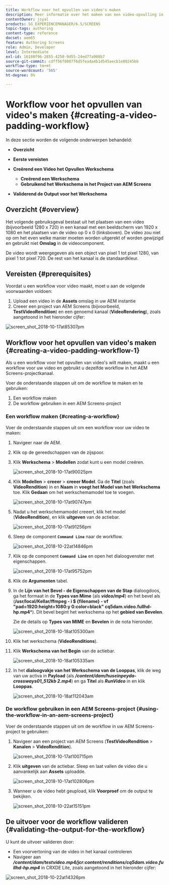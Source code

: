 ```yaml
---
title: Workflow voor het opvullen van video's maken
description: Meer informatie over het maken van een video-opvulling in de workflow voor uw elementen.
contentOwner: jsyal
products: SG_EXPERIENCEMANAGER/6.5/SCREENS
topic-tags: authoring
content-type: reference
docset: aem65
feature: Authoring Screens
role: Admin, Developer
level: Intermediate
exl-id: 16180f96-2855-4250-9d55-24ed77a908b7
source-git-commit: cdff56f0807f6d5fea4a4b1d545aecb1e80245bb
workflow-type: tm+mt
source-wordcount: '565'
ht-degree: 0%

---
```


# Workflow voor het opvullen van video&#39;s maken {#creating-a-video-padding-workflow}

In deze sectie worden de volgende onderwerpen behandeld:

* **Overzicht**
* **Eerste vereisten**
* **Creërend een Video het Opvullen Werkschema**
   * **Creërend een Werkschema**
   * **Gebruikend het Werkschema in het Project van AEM Screens**

* **Validerend de Output voor het Werkschema**

## Overzicht {#overview}

Het volgende gebruiksgeval bestaat uit het plaatsen van een video (bijvoorbeeld 1280 x 720) in een kanaal met een beeldscherm van 1920 x 1080 en het plaatsen van de video op 0 x 0 (linksboven). De video zou niet op om het even welke manier moeten worden uitgerekt of worden gewijzigd en gebruikt niet **Omslag** in de videocomponent.

De video wordt weergegeven als een object van pixel 1 tot pixel 1280, van pixel 1 tot pixel 720. De rest van het kanaal is de standaardkleur.

## Vereisten {#prerequisites}

Voordat u een workflow voor video maakt, moet u aan de volgende voorwaarden voldoen:

1. Upload een video in de **Assets** omslag in uw AEM instantie
1. Creeer een project van AEM Screens (bijvoorbeeld, **TestVideoRendition**) en een genoemd kanaal (**VideoRendering**), zoals aangetoond in het hieronder cijfer:

![ screen_shot_2018-10-17at85307pm ](assets/screen_shot_2018-10-17at85307pm.png)

## Workflow voor het opvullen van video&#39;s maken {#creating-a-video-padding-workflow-1}

Als u een workflow voor het opvullen van video&#39;s wilt maken, maakt u een workflow voor uw video en gebruikt u dezelfde workflow in het AEM Screens-projectkanaal.

Voer de onderstaande stappen uit om de workflow te maken en te gebruiken:

1. Een workflow maken
1. De workflow gebruiken in een AEM Screens-project

### Een workflow maken {#creating-a-workflow}

Voer de onderstaande stappen uit om een workflow voor uw video te maken:

1. Navigeer naar de AEM.
1. Klik op de gereedschappen van de zijspoor.
1. Klik **Werkschema** > **Modellen** zodat kunt u een model creëren.

   ![ screen_shot_2018-10-17at90025pm ](assets/screen_shot_2018-10-17at90025pm.png)

1. Klik **Modellen** > **creeer** > **creeer Model**. Ga de **Titel** (zoals **VideoRendition**) in en **Naam** in **voegt het Model van het Werkschema** toe. Klik **Gedaan** om het werkschemamodel toe te voegen.

   ![ screen_shot_2018-10-17at90747pm ](assets/screen_shot_2018-10-17at90747pm.png)

1. Nadat u het werkschemamodel creeert, klik het model (**VideoRendition**), en klik **uitgeven** van de actiebar.

   ![ screen_shot_2018-10-17at91256pm ](assets/screen_shot_2018-10-17at91256pm.png)

1. Sleep de component **`Command Line`** naar de workflow.

   ![ screen_shot_2018-10-22at14846pm ](assets/screen_shot_2018-10-22at14846pm.png)

1. Klik op de component **`Command Line`** en open het dialoogvenster met eigenschappen.

   ![ screen_shot_2018-10-17at95752pm ](assets/screen_shot_2018-10-17at95752pm.png)

1. Klik de **Argumenten** tabel.
1. In de **Lijn van het Bevel - de Eigenschappen van de Stap** dialoogdoos, ga het formaat in de **Types van Mime** (als ***video/mp4***) en het bevel als (**/usr/local/Kellar/ffmpeg - i $ {filename} - vf &quot;pad=1920:height=1080:y 0:color=black&quot; cq5dam.video.fullhd-hp.mp4***). Dit bevel begint het werkschema op het **gebied van Bevelen**.

   Zie de details op **Types van MIME** en **Bevelen** in de nota hieronder.

   ![ screen_shot_2018-10-18at105300am ](assets/screen_shot_2018-10-18at105300am.png)

1. Klik het werkschema (**VideoRenditions**).
1. Klik **Werkschema van het Begin** van de actiebar.

   ![ screen_shot_2018-10-18at105335am ](assets/screen_shot_2018-10-18at105335am.png)

1. In het **dialoogvakje van het Werkschema van de Looppas**, klik de weg van uw activa in **Payload** (als ***/content/dam/huseinpeyda-crossways01_512kb 2.mp4***) en ga **Titel** als ***RunVideo*** in en klik **Looppas**.

   ![ screen_shot_2018-10-18at112043am ](assets/screen_shot_2018-10-18at112043am.png)

### De workflow gebruiken in een AEM Screens-project {#using-the-workflow-in-an-aem-screens-project}

Voer de onderstaande stappen uit om de workflow in uw AEM Screens-project te gebruiken:

1. Navigeer aan een project van AEM Screens (**TestVideoRendition** > **Kanalen** > **VideoRendition**).

   ![ screen_shot_2018-10-17at100715pm ](assets/screen_shot_2018-10-17at100715pm.png)

1. Klik **uitgeven** van de actiebar. Sleep en laat vallen de video die u aanvankelijk aan **Assets** uploadde.

   ![ screen_shot_2018-10-17at102806pm ](assets/screen_shot_2018-10-17at102806pm.png)

1. Wanneer u de video hebt geupload, klik **Voorproef** om de output te bekijken.

   ![ screen_shot_2018-10-22at15151pm ](assets/screen_shot_2018-10-22at15151pm.png)

## De uitvoer voor de workflow valideren {#validating-the-output-for-the-workflow}

U kunt de uitvoer valideren door:

* Een voorvertoning van de video in het kanaal controleren
* Navigeer aan ***/content/dam/testvideo.mp4/jcr:content/renditions/cq5dam.video.fullhd-hp.mp4*** in CRXDE Lite, zoals aangetoond in het hieronder cijfer:

![ screen_shot_2018-10-22at14326pm ](assets/screen_shot_2018-10-22at14326pm.png)
